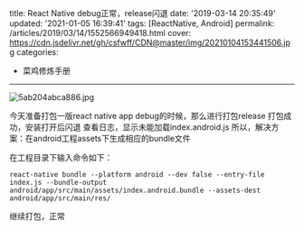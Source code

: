 title: React Native debug正常，release闪退
date: '2019-03-14 20:35:49'
updated: '2021-01-05 16:39:41'
tags: [ReactNative, Android]
permalink: /articles/2019/03/14/1552566949418.html
cover: https://cdn.jsdelivr.net/gh/csfwff/CDN@master/img/20210104153441506.jpg
categories: 
- 菜鸡修炼手册
---
![5ab204abca886.jpg](https://cdn.jsdelivr.net/gh/csfwff/CDN@master/img/20210104153441506.jpg)

今天准备打包一版react native app
debug的时候，那么进行打包release
打包成功，安装打开后闪退
查看日志，显示未能加载index.android.js
所以，解决方案：在android工程assets下生成相应的bundle文件

在工程目录下输入命令如下：

```
react-native bundle --platform android --dev false --entry-file index.js --bundle-output android/app/src/main/assets/index.android.bundle --assets-dest android/app/src/main/res/
```

继续打包，正常

